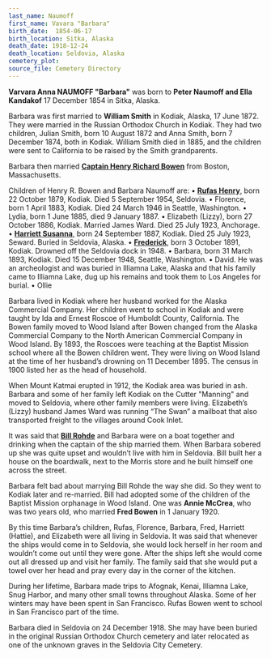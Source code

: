 ```yaml
---
last_name: Naumoff
first_name: Vavara "Barbara"
birth_date:  1854-06-17
birth_location: Sitka, Alaska
death_date: 1918-12-24
death_location: Seldovia, Alaska
cemetery_plot:
source_file: Cemetery Directory
---
```

**Varvara Anna NAUMOFF "Barbara"** was born to **Peter Naumoff and Ella Kandakof** 17 December 1854 in Sitka, Alaska. 

Barbara was first married to **William Smith** in Kodiak, Alaska, 17 June 1872. They were married in the Russian Orthodox Church in Kodiak. They had two children, Julian Smith, born 10 August 1872 and Anna Smith, born 7 December 1874, both in Kodiak. William Smith died in 1885, and the children were sent to California to be raised by the Smith grandparents.

Barbara then married [**Captain Henry Richard Bowen**](./Bowen_Captain_Henry_Richard.md) from Boston, Massachusetts. 

Children of Henry R. Bowen and Barbara Naumoff are:
•	[**Rufas Henry**](./Bowen_Rufus_Jr.md), born 22 October 1879, Kodiak. Died 5 September 1954, Seldovia.
•	Florence, born 1 April 1883, Kodiak. Died 24 March 1946 in Seattle, Washington.
•	Lydia, born 1 June 1885, died 9 January 1887.
•	Elizabeth (Lizzy), born 27 October 1886, Kodiak. Married James Ward. Died 25 July 1923, Anchorage.
•	[**Harriett Susanna**](./Johnson_Harriet_Susannah_Bowen.md), born 24 September 1887, Kodiak. Died 25 July 1923, Seward. Buried in Seldovia, Alaska.
•	[**Frederick**](./Bowen_Frederick.md), born 3 October 1891, Kodiak. Drowned off the Seldovia dock in 1948.
•	Barbara, born 31 March 1893, Kodiak. Died 15 December 1948, Seattle, Washington. 
•	David. He was an archeologist and was buried in Illiamna Lake, Alaska and that his family came to Illiamna Lake, dug up his remains and took them to Los Angeles for burial.
•	Ollie

Barbara lived in Kodiak where her husband worked for the Alaska Commercial Company. Her children went to school in Kodiak and were taught by Ida and Ernest Roscoe of Humboldt County, California. The Bowen family moved to Wood Island after Bowen changed from the Alaska Commercial Company to the North American Commercial Company in Wood Island. By 1893, the Roscoes were teaching at the Baptist Mission school where all the Bowen children went.  They were living on Wood Island at the time of her husband’s drowning on 11 December 1895. The census in 1900 listed her as the head of household.

When Mount Katmai erupted in 1912, the Kodiak area was buried in ash. Barbara and some of her family left Kodiak on the Cutter "Manning" and moved to Seldovia, where other family members were living. Elizabeth’s (Lizzy) husband James Ward was running “The Swan” a mailboat that also transported freight to the villages around Cook Inlet. 

It was said that [**Bill Rohde**](./Rohde_William.md) and Barbara were on a boat together and drinking when the captain of the ship married them. When Barbara sobered up she was quite upset and wouldn’t live with him in Seldovia. Bill built her a house on the boardwalk, next to the Morris store and he built himself one across the street.

Barbara felt bad about marrying Bill Rohde the way she did. So they went to Kodiak later and re-married. Bill had adopted some of the children of the Baptist Mission orphanage in Wood Island. One was **Annie McCrea**, who was two years old, who married **Fred Bowen** in 1 January 1920.

By this time Barbara’s children, Rufas, Florence, Barbara, Fred, Harriett (Hattie), and Elizabeth were all living in Seldovia. It was said that whenever the ships would come in to Seldovia, she would lock herself in her room and wouldn’t come out until they were gone. After the ships left she would come out all dressed up and visit her family. The family said that she would put a towel over her head and pray every day in the corner of the kitchen.

During her lifetime, Barbara made trips to Afognak, Kenai, Illiamna Lake, Snug Harbor, and many other small towns throughout Alaska. Some of her winters may have been spent in San Francisco. Rufas Bowen went to school in San Francisco part of the time.

Barbara died in Seldovia on 24 December 1918. She may have been buried in the original Russian Orthodox Church cemetery and later relocated as one of the unknown graves in the Seldovia City Cemetery.



